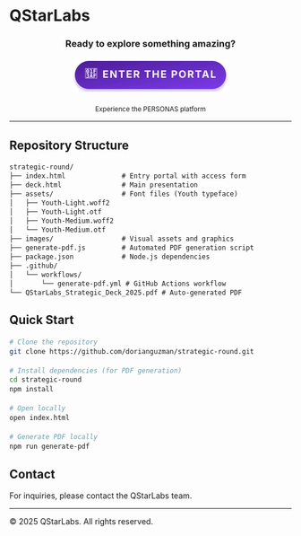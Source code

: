 # QStarLabs

<div align="center">
  
  ### Ready to explore something amazing?
  
  <a href="https://dorianguzman.github.io/strategic-round/">
    <img src="assets/portal-button.svg" alt="Enter the Portal" width="280" />
  </a>
  
  
  <sub>Experience the PERSONAS platform</sub>
  
</div>

---

## Repository Structure

```
strategic-round/
├── index.html              # Entry portal with access form
├── deck.html               # Main presentation
├── assets/                 # Font files (Youth typeface)
│   ├── Youth-Light.woff2
│   ├── Youth-Light.otf
│   ├── Youth-Medium.woff2
│   └── Youth-Medium.otf
├── images/                 # Visual assets and graphics
├── generate-pdf.js         # Automated PDF generation script
├── package.json            # Node.js dependencies
├── .github/
│   └── workflows/
│       └── generate-pdf.yml # GitHub Actions workflow
└── QStarLabs_Strategic_Deck_2025.pdf # Auto-generated PDF
```

## Quick Start

```bash
# Clone the repository
git clone https://github.com/dorianguzman/strategic-round.git

# Install dependencies (for PDF generation)
cd strategic-round
npm install

# Open locally
open index.html

# Generate PDF locally
npm run generate-pdf
```

## Contact

For inquiries, please contact the QStarLabs team.

---

© 2025 QStarLabs. All rights reserved.